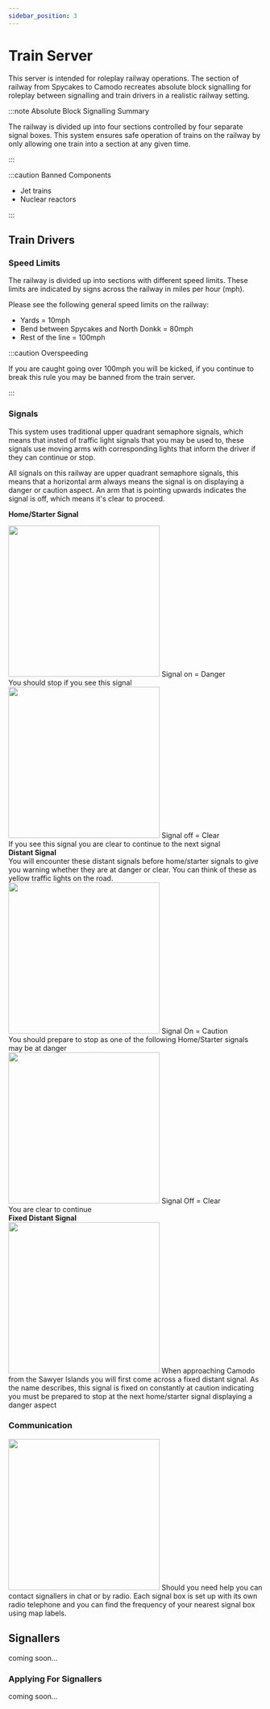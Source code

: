 ```yaml
---
sidebar_position: 3
---
```






# Train Server

This server is intended for roleplay railway operations. The section of railway from Spycakes to Camodo recreates absolute block signalling for roleplay between signalling and train drivers in a realistic railway setting.

:::note Absolute Block Signalling Summary

The railway is divided up into four sections controlled by four separate signal boxes. This system ensures safe operation of trains on the railway by only allowing one train into a section at any given time.

:::

:::caution Banned Components

- Jet trains
- Nuclear reactors

:::

## Train Drivers

### Speed Limits

The railway is divided up into sections with different speed limits. These limits are indicated by signs across the railway in miles per hour (mph).

Please see the following general speed limits on the railway:
- Yards = 10mph
- Bend between Spycakes and North Donkk = 80mph
- Rest of the line = 100mph

:::caution Overspeeding

If you are caught going over 100mph you will be kicked, if you continue to break this rule you may be banned from the train server.

:::

### Signals
This system uses traditional upper quadrant semaphore signals, which means that insted of traffic light signals that you may be used to, these signals use moving arms with corresponding lights that inform the driver if they can continue or stop.

All signals on this railway are upper quadrant semaphore signals, this means that a horizontal arm always means the signal is on displaying a danger or caution aspect. An arm that is pointing upwards indicates the signal is off, which means it's clear to proceed.

<b>Home/Starter Signal</b>

  <div class="flex-vcenter mb-1">
    <img src="/img/trainsrv/trainsrvredsignal.png" width="300px"/>
    Signal on = Danger<br/>
    You should stop if you see this signal
  </div>
  <div class="flex-vcenter mb-1">
    <img src="/img/trainsrv/trainsrvgreensignal.png" width="300px"/>
    Signal off = Clear<br/>
    If you see this signal you are clear to continue to the next signal
  </div>
<b>Distant Signal</b><br/>
You will encounter these distant signals before home/starter signals to give you warning whether they are at danger or clear. You can think of these as yellow traffic lights on the road.
  <div class="flex-vcenter mb-1">
    <img src="/img/trainsrv/trainsrvyellowsignal1.png" width="300px"/>
    Signal On = Caution<br/>
    You should prepare to stop as one of the following Home/Starter signals may be at danger
  </div>
  <div class="flex-vcenter mb-1">
    <img src="/img/trainsrv/trainsrvyellowsignal2.png" width="300px"/>
    Signal Off = Clear<br/>
    You are clear to continue
  </div>
<b>Fixed Distant Signal</b>
  <div class="flex-vcenter mb-1">
    <img src="/img/trainsrv/trainsrvyellowsignal3.png" width="300px"/>
    When approaching Camodo from the Sawyer Islands you will first come across a fixed distant signal. As the name describes, this signal is fixed on constantly at caution indicating you must be prepared to stop at the next home/starter signal displaying a danger aspect
  </div>


### Communication

  <div class="flex-vcenter mb-1">
    <img src="/img/trainsrv/trainsrvcommbox.png" width="300px"/>
    Should you need help you can contact signallers in chat or by radio. Each signal box is set up with its own radio telephone and you can find the frequency of your nearest signal box using map labels.
  </div>

## Signallers

coming soon...

### Applying For Signallers

coming soon...
